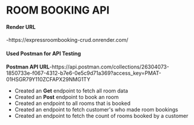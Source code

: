 <h1>ROOM BOOKING API</h1>
<h4>Render URL</h4>-https://expressroombooking-crud.onrender.com/<br>
<h4>Used Postman for API Testing</h4>
<b>Postman API URL</b><span>-https://api.postman.com/collections/26304073-1850733e-f067-4312-b7e6-0e5c9d71a369?access_key=PMAT-01HSGR79Y110ZCFAPX29NMG1TY </span><br>
<ul>
  <li>Created an <b>Get</b> endpoint to fetch all room data</li>
  <li>Created an <b>Post</b> endpoint to book an room</li>
  <li>Created an endpoint to all rooms that is booked</li>
  <li>Created an endpoint to fetch customer's who made room bookings</li>
  <li>Created an endpoint to fetch the count of rooms booked by a customer</li>
</ul>
